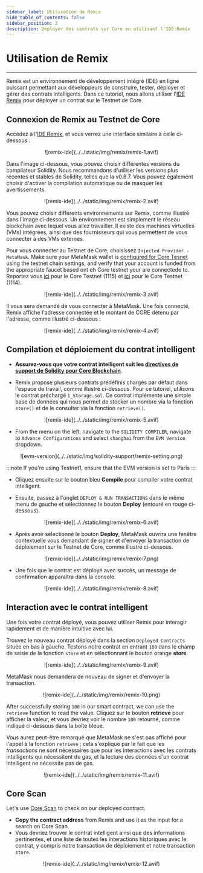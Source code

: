 ```yaml
---
sidebar_label: Utilisation de Remix
hide_table_of_contents: false
sidebar_position: 2
description: Déployer des contrats sur Core en utilisant l'IDE Remix
---
```


# Utilisation de Remix

---

Remix est un environnement de développement intégré (IDE) en ligne puissant permettant aux développeurs de construire, tester, déployer et gérer des contrats intelligents. Dans ce tutoriel, nous allons utiliser l'[IDE Remix](https://remix.ethereum.org/) pour déployer un contrat sur le Testnet de Core.

## Connexion de Remix au Testnet de Core

Accédez à l'[IDE Remix](https://remix.ethereum.org/), et vous verrez une interface similaire à celle ci-dessous :

<p align="center">
![remix-ide](../../static/img/remix/remix-1.avif)
</p>

Dans l'image ci-dessous, vous pouvez choisir différentes versions du compilateur Solidity. Nous recommandons d'utiliser les versions plus récentes et stables de Solidity, telles que la v0.8.7. Vous pouvez également choisir d'activer la compilation automatique ou de masquer les avertissements.

<p align="center">
![remix-ide](../../static/img/remix/remix-2.avif)
</p>

Vous pouvez choisir différents environnements sur Remix, comme illustré dans l'image ci-dessous. Un environnement est simplement le réseau blockchain avec lequel vous allez travailler. Il existe des machines virtuelles (VMs) intégrées, ainsi que des fournisseurs qui vous permettent de vous connecter à des VMs externes.

Pour vous connecter au Testnet de Core, choisissez `Injected Provider - MetaMask`. Make sure your MetaMask wallet is [configured for Core Tesnet](./core-wallet-config.md) using the testnet chain settings, and verify that your account is funded from the appropriate faucet based ont eh Core testnet your are connectede to. Reportez vous [ici](https://scan.test.btcs.network/faucet) pour le Core Testnet (1115) et [ici](https://scan.test2.btcs.network/faucet) pour le Core Testnet (1114).

<p align="center">
![remix-ide](../../static/img/remix/remix-3.avif)
</p>

Il vous sera demandé de vous connecter à MetaMask. Une fois connecté, Remix affiche l'adresse connectée et le montant de CORE détenu par l'adresse, comme illustré ci-dessous :

<p align="center" style={{zoom:"40%"}}>
![remix-ide](../../static/img/remix/remix-4.avif)
</p>

## Compilation et déploiement du contrat intelligent

- **Assurez-vous que votre contrat intelligent suit les [directives de support de Solidity pour Core Blockchain](./smart-contract-guidelines.md)**.

- Remix propose plusieurs contrats prédéfinis chargés par défaut dans l'espace de travail, comme illustré ci-dessous. Pour ce tutoriel, utilisons le contrat préchargé `1_Storage.sol`. Ce contrat implémente une simple base de données qui nous permet de stocker un nombre via la fonction `store()` et de le consulter via la fonction `retrieve()`.

<p align="center">
![remix-ide](../../static/img/remix/remix-5.avif)
</p>

- From the menu on the left, navigate to the `SOLIDITY COMPILER`, navigate to `Advance Configurations` and select `shanghai` from the `EVM Version` dropdown.

<p align="center" style={{zoom:"60%"}}>
![evm-version](../../static/img/solidity-support/remix-setting.png)
</p>

:::note
If you're using Testnet1, ensure that the EVM version is set to Paris
:::

- Cliquez ensuite sur le bouton bleu **Compile** pour compiler votre contrat intelligent.

- Ensuite, passez à l'onglet `DEPLOY & RUN TRANSACTIONS` dans le même menu de gauche et sélectionnez le bouton **Deploy** (entouré en rouge ci-dessous).

<p align="center">
![remix-ide](../../static/img/remix/remix-6.avif)
</p>

- Après avoir sélectionné le bouton **Deploy**, MetaMask ouvrira une fenêtre contextuelle vous demandant de signer et d'envoyer la transaction de déploiement sur le Testnet de Core, comme illustré ci-dessous.

<p align="center" style={{zoom:"40%"}}>
![remix-ide](../../static/img/remix/remix-7.png)
</p>

- Une fois que le contrat est déployé avec succès, un message de confirmation apparaîtra dans la console.

<p align="center">
![remix-ide](../../static/img/remix/remix-8.avif)
</p>

## Interaction avec le contrat intelligent

Une fois votre contrat déployé, vous pouvez utiliser Remix pour interagir rapidement et de manière intuitive avec lui.

Trouvez le nouveau contrat déployé dans la section `Deployed Contracts` située en bas à gauche. Testons notre contrat en entrant `100` dans le champ de saisie de la fonction `store` et en sélectionnant le bouton orange **store**.

<p align="center">
![remix-ide](../../static/img/remix/remix-9.avif)
</p>

MetaMask nous demandera de nouveau de signer et d'envoyer la transaction.

<p align="center" style={{zoom:"40%"}}>
![remix-ide](../../static/img/remix/remix-10.png)
</p>

After successfully storing `100` in our smart contract, we can use the `retrieve` function to read the value. Cliquez sur le bouton **retrieve** pour afficher la valeur, et vous devriez voir le nombre `100` retourné, comme indiqué ci-dessous dans la boîte bleue.

Vous aurez peut-être remarqué que MetaMask ne s'est pas affiché pour l'appel à la fonction `retrieve` ; cela s'explique par le fait que les _transactions_ ne sont nécessaires que pour les interactions avec les contrats intelligents qui nécessitent du gas, et la lecture des données d'un contrat intelligent ne nécessite pas de gas.

<p align="center">
![remix-ide](../../static/img/remix/remix-11.avif)
</p>

## Core Scan

Let's use [Core Scan](https://scan.test2.btcs.network/) to check on our deployed contract.

- **Copy the contract address** from Remix and use it as the input for a search on Core Scan.
- Vous devriez trouver le contrat intelligent ainsi que des informations pertinentes, et une liste de toutes les interactions historiques avec le contrat, y compris notre transaction de déploiement et notre transaction `store`.

<p align="center">
![remix-ide](../../static/img/remix/remix-12.avif)
</p>